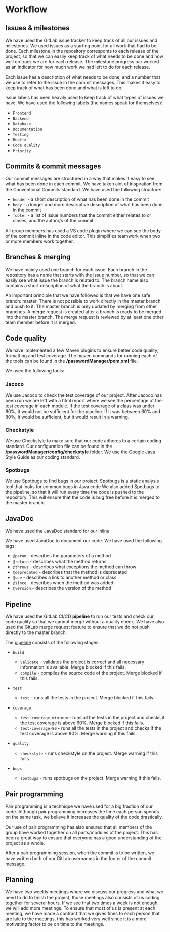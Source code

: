 # Workflow

## Issues & milestones

We have used the GitLab issue tracker to keep track of all our issues and milestones. We used issues as a starting point for all work that had to be done. Each milestone in the repository corresponts to each release of the project, so that we can easliy keep track of what needs to be done and how well on track we are for each release. The milestone progress bar worked as an indicator for how much work we had left to do for each release.

Each issue has a description of what needs to be done, and a number that we use to refer to the issue in the commit messages. This makes it easy to keep track of what has been done and what is left to do.

Issue labels has been heavily used to keep track of what types of issues we have. We have used the following labels (the names speak for themselves):

- `Frontend`
- `Backend`
- `Database`
- `Documentation`
- `Testing`
- `Bugfix`
- `Code quality`
- `Priority`

## Commits & commit messages

Our commit messages are structured in a way that makes it easy to see what has been done in each commit. We have taken alot of inspiration from the Conventional Commits standard. We have used the following structure:

- `header` - a short description of what has been done in the commit
- `body` - a longer and more descriptive description of what has been done in the commit
- `footer` - a list of issue numbers that the commit either relates to or closes, and the author/s of the commit

All group members has used a VS code plugin where we can see the body of the commit inline in the code editor. This simplifies teamwork when two or more members work together.

## Branches & merging

We have mainly used one branch for each issue. Each branch in the repository has a name that starts with the issue number, so that we can easily see what issue the branch is related to. The branch name also contains a short description of what the branch is about.

An important principle that we have followed is that we have one safe branch: master. There is not possible to work directly in the master branch and push to it. The master branch is only updated by merging from other branches. A merge request is created after a branch is ready to be merged into the master branch. The merge request is reviewed by at least one other team member before it is merged.

## Code quality

We have implemented a few Maven plugins to ensure better code quality, formatting and test coverage. The maven commands for running each of the tools can be found in the **/passwordManager/pom.xml** file. <!-- ! Remove this? -->

We used the following tools:

### Jacoco

We use Jacoco to check the test coverage of our project.
After Jacoco has been run we are left with a html report where
we see the percentage of the test coverage in each module.
If the test coverage of a class was under 60%, it would not be sufficient
for the pipeline. If it was between 60% and 80%, it would be sufficient,
but it would result in a warning.

### Checkstyle

We use Checkstyle to make sure that our code adheres to a certain coding standard. Our configuration file can be found
in the **/passwordManager/config/checkstyle** folder. We use the Google Java Style Guide as our coding standard.

### Spotbugs

We use Spotbugs to find bugs in our project. Spotbugs is a static analysis tool that looks for common bugs in Java code We also added Spotbugs to the pipeline, so that it will run every time the code is pushed to the repository. This will ensure that the code is bug free before it is merged to the master branch.

## JavaDoc

We have used the JavaDoc standard for our inline 

We have used JavaDoc to document our code. We have used the following tags:

- `@param` - describes the parameters of a method
- `@return` - describes what the method returns
- `@throws` - describes what exceptions the method can throw
- `@deprecated` - describes that the method is deprecated
- `@see` - describes a link to another method or class
- `@since` - describes when the method was added
- `@version` - describes the version of the method

## Pipeline

We have used the GitLab CI/CD
**pipeline** to run our tests and check our code quality so that we cannot merge without a quality check. We have also used the GitLab merge request feature to ensure that we do not push directly to the master branch.

The [pipeline](../../.gitlab-ci.yml) consists of the following stages:

- `build`
  - `validate` - validates the project is correct and all necessary information is available. Merge blocked if this fails.
  - `compile` - compiles the source code of the project. Merge blocked if this fails.

- `test`
  - `test` - runs all the tests in the project. Merge blocked if this fails.

- `coverage`
  - `test-coverage-minimum` - runs all the tests in the project and checks if the test coverage is above 60%. Merge blocked if this fails.
  - `test-coverage-80` - runs all the tests in the project and checks if the test coverage is above 80%. Merge warning if this fails.

- `quality`
  - `checkstyle` - runs checkstyle on the project. Merge warning if this fails.

- `bugs`
  - `spotbugs` - runs spotbugs on the project. Merge warning if this fails.

## Pair programming

Pair programming is a technique we have used for a big fraction of our code. Although pair programming increases the time each person spends on the same task, we believe it  increases the quality of the code drastically.

Our use of pair programming has also ensured that all members of the group have worked together on all parts/modules of the project. This has been a great way to ensure that everyone has a good understanding of the project as a whole.

After a pair programming session, when the commit is to be written, we have written both of our GitLab usernames in the footer of the commit message.

## Planning

<!-- TODO -->

We have two weekly meetings where we discuss our progress and what we need to do to finish the project, those meetings also consists of us coding together for several hours. If we see that two times a week is not enough, we will add more meetings. To ensure that most of us is present at each meeting, we have made a contract that we gives fines to each person that are late to the meetings, this has worked very well since it is a more motivating factor to be on time to the meetings.

<!-- Like we did when working with release 2, we used the GitLab issue tracker to keep track of our issues and milestones. We still used the GitLab CI/CD pipeline to run our tests and check our code quality, but we made some changes in the pipeline jobs (listed above). We used the GitLab merge request feature to ensure that we do not push directly to the master branch.

For this release we had atleast two meetings a week, where we discuss our progress and what we need to do to finish the project. Those meetings also consists of us coding together for several hours.

We have used the GitLab issue tracker to keep track of our issues and milestones. -->